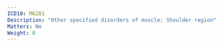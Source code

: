 ```yaml
---
ICD10: M6281
Description: "Other specified disorders of muscle: Shoulder region"
Matters: No
Weight: 0
---
```

